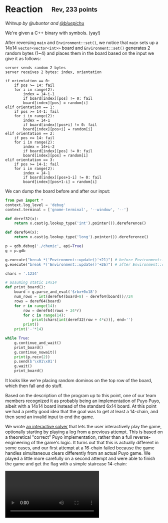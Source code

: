 # Reaction&emsp;<sub><sup>Rev, 233 points</sup></sub>

_Writeup by @ubuntor and [@bluepichu](https://github.com/bluepichu)_

We're given a C++ binary with symbols. (yay!)

After reversing `main` and `Environment::set()`, we notice that `main` sets up a 14x14 `vector<vector<int>>` board and `Environment::set()` generates 2 random bytes (1~4) and places them in the board based on the input we give it as follows:
```
server sends random 2 bytes
server receives 2 bytes: index, orientation

if orientation == 0:
    if pos >= 14: fail
    for i in range(2):
        index = 14-i-1
        if board[index][pos] != 0: fail
        board[index][pos] = random[i]
elif orientation == 1:
    if pos >= 14-1: fail
    for i in range(2):
        index = 14-1
        if board[index][pos+i] != 0: fail
        board[index][pos+i] = random[i]
elif orientation == 2:
    if pos >= 14: fail
    for i in range(2):
        index = 14+i-2
        if board[index][pos] != 0: fail
        board[index][pos] = random[i]
elif orientation == 3:
    if pos >= 14-1: fail
    for i in range(2):
        index = 14-1
        if board[index][pos+1-i] != 0: fail
        board[index][pos+1-i] = random[i]
```

We can dump the board before and after our input:
```python
from pwn import *
context.log_level = 'debug'
context.terminal = ['gnome-terminal', '--window', '--']

def deref32(x):
    return x.cast(g.lookup_type('int').pointer()).dereference()

def deref64(x):
    return x.cast(g.lookup_type('long').pointer()).dereference()

p = gdb.debug('./chemic', api=True)
g = p.gdb

g.execute("break *('Environment::update()'+21)") # before Environment::set()
g.execute("break *('Environment::update()'+26)") # after Environment::set()

chars = '.1234'

# assuming static 14x14
def print_board():
    board = g.parse_and_eval('$rbx+0x18')
    num_rows = int(deref64(board+8) - deref64(board))//24
    rows = deref64(board)
    for r in range(14):
        row = deref64(rows + 24*r)
        for c in range(14):
            print(chars[int(deref32(row + 4*c))], end='')
        print()
    print('-'*14)

while True:
    g.continue_and_wait()
    print_board()
    g.continue_nowait()
    print(p.recv(2))
    p.send(b'\x01\x01')
    g.wait()
    print_board()
```

It looks like we're placing random dominos on the top row of the board, which then fall and do stuff.

Based on the description of the program up to this point, one of our team members recognized it as probably being an implementation of Puyo Puyo, albeit with a 14x14 board instead of the standard 6x14 board.  At this point we had a pretty good idea that the goal was to get at least a 14-chain, and then send an invalid input to end the game.

We wrote [an interactive solver](./solve.py) that lets the user interactively play the game, optionally starting by playing a log from a previous attempt.  This is based on a theoretical "correct" Puyo implementation, rather than a full reverse-engineering of the game's logic.  It turns out that this is actually different in some cases, and our first attempt at a 16-chain failed because the game handles simultaneous clears differently from an actual Puyo game.  We played a little more carefully on a second attempt and were able to finish the game and get the flag with a simple staircase 14-chain:

<video controls src="./solve.mov" />
